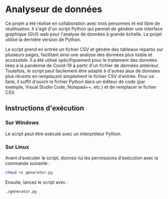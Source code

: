 # Analyseur de données 

Ce projet a été réalisé en collaboration avec trois personnes et est libre de réutilisation. Il s'agit d'un script Python qui permet de générer une interface graphique (GUI) web pour l'analyse de données à grande échelle. Le projet utilise la dernière version de Python.

Le script prend en entrée un fichier CSV et génère des tableaux répartis sur plusieurs pages, facilitant ainsi une analyse des données plus lisible et accessible. Il a été utilisé spécifiquement pour le traitement des données liées à la pandémie de Covid-19 à partir d'un fichier de données antérieur. Toutefois, le script peut facilement être adapté à d'autres jeux de données plus récents en remplaçant simplement le fichier CSV d'entrée. Pour ce faire, il suffit d'ouvrir le fichier Python dans un éditeur de code (par exemple, Visual Studio Code, Notepad++, etc.) et de remplacer le fichier CSV.

## Instructions d'exécution

### Sur Windows

Le script peut être exécuté avec un interpréteur Python.

### Sur Linux

Avant d'exécuter le script, donnez-lui les permissions d'exécution avec la commande suivante :

```bash
chmod +x generator.py
```

Ensuite, lancez le script avec :

```bash
./generator.py
```